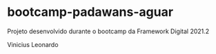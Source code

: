 # bootcamp-padawans-aguar
Projeto desenvolvido durante o bootcamp da Framework Digital 2021.2

Vinicius Leonardo